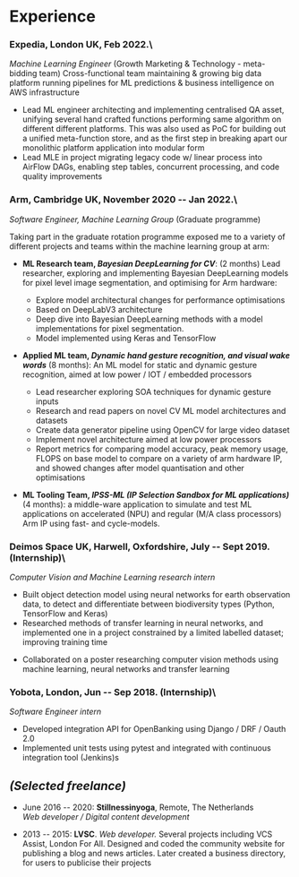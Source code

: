 # Experience

### **Expedia**, London UK, Feb 2022.\
*Machine Learning Engineer* (Growth Marketing & Technology - meta-bidding team) Cross-functional team maintaining & growing big data platform running pipelines for ML predictions & business intelligence on AWS infrastructure

  - Lead ML engineer architecting and implementing centralised QA asset, unifying several hand crafted functions performing same algorithm on different different platforms.  This was also used as PoC for building out a unified meta-function store, and as the first step in breaking apart our monolithic platform application into modular form
  - Lead MLE in project migrating legacy code w/ linear process into AirFlow DAGs, enabling step tables, concurrent processing, and code quality improvements

### **Arm**, Cambridge UK, November 2020 -- Jan 2022.\
*Software Engineer, Machine Learning Group* (Graduate programme)

Taking part in the graduate rotation programme exposed me to a variety of different projects and teams within the machine learning group at arm:

- __ML Research team, *Bayesian DeepLearning for CV*__: (2 months) Lead researcher, exploring and implementing Bayesian DeepLearning models for pixel level image segmentation, and optimising for Arm hardware:

  - Explore model architectural changes for performance optimisations
  - Based on DeepLabV3 architecture
  - Deep dive into Bayesian DeepLearning methods with a model implementations for pixel segmentation.
  - Model implemented using Keras and TensorFlow

- __Applied ML team, *Dynamic hand gesture recognition, and visual wake words*__ (8 months): An ML model for static and dynamic gesture recognition, aimed at low power / IOT / embedded processors

  - Lead researcher exploring SOA techniques for dynamic gesture inputs
  - Research and read papers on novel CV ML model architectures and datasets
  - Create data generator pipeline using OpenCV for large video dataset
  - Implement novel architecture aimed at low power processors
  - Report metrics for comparing model accuracy, peak memory usage, FLOPS on base model to compare on a variety of arm hardware IP, and showed changes after model quantisation and other optimisations


- __ML Tooling Team, *IPSS-ML (IP Selection Sandbox for ML applications)*__ (4 months): a middle-ware application to simulate and test ML applications on accelerated (NPU) and regular (M/A class processors) Arm IP using fast- and cycle-models.
  <!-- - Increase test coverage to all lines of code, adding niche test cases
  - Bring codebase to be completely error and warning free by implement Pylint into CI environment
  - Bug fix front end web app
  - Deliver presentation on methods used to implement Pylint into a live codebase, and Jenkins CI build process with Gerrit -->

### **Deimos Space UK**, Harwell, Oxfordshire, July -- Sept 2019. (Internship)\
*Computer Vision and Machine Learning research intern*

- Built object detection model using neural networks for earth observation data, to detect and differentiate between biodiversity types (Python, TensorFlow and Keras)
- Researched methods of transfer learning in neural networks, and implemented one in a project constrained by a limited labelled dataset; improving training time
<!-- - Created internal reference documentation for CVAT (Computer Vision Annotation Tool) -->
- Collaborated on a poster researching computer vision methods using machine learning, neural networks and transfer learning


### **Yobota**, London, Jun -- Sep 2018. (Internship)\
*Software Engineer intern*

- Developed integration API for OpenBanking using Django / DRF / Oauth 2.0
- Implemented unit tests using pytest and integrated with continuous integration tool (Jenkins)s
<!-- - Delivered team keynote on OpenBanking
- Create documentation on "Creating a test driven integration" to work on the Yobota platform -->
<!-- - Participated in daily stand-up and weekly sprint planning meetings -->


## *(Selected freelance)*

- June 2016 -- 2020: **Stillnessinyoga**, Remote, The Netherlands\
*Web developer / Digital content development*
  <!-- -   Lead developer for multi-lingual e-commerce WordPress platform -->
  <!-- -   Built and maintained website using the Genesis theme framework featuring an events calendar, e-commerce platform, content restricted membership subscriptions, and membership e-learning course and system -->
  <!-- -   developed a custom secure Amazon S3 media serving platform -->
  <!-- -   Worked along side head teachers to design and put together three teacher training manuals (Level 1, 2, & Advanced 2) -- in iBook format -- an interactive e-publishing book format -->
<!-- -   2016: **Ecostage Pledge**. *Web developer.* Designed and coded the website for a community of artists and designers. Features include a membership which integrating BBPress user interaction features -->
<!-- -   2015: **Giddy Diva**. *WordPress theme developer*. Migrated a static site to WordPress, Built out theme, integrated client testimonials. -->
-   2013 -- 2015: **LVSC**. *Web developer.* Several projects including VCS Assist, London For All. Designed and coded the community website for publishing a blog and news articles. Later created a business directory, for users to publicise their projects
<!-- -   2012: **London for All**. *Web developer.* Designed and coded the community news site -->
<!-- -   2012: **MIAGOA**. *WordPress theme developer.* Developed site from a photoshop image design template. -->
